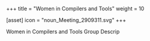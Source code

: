 +++
title = "Women in Compilers and Tools"
weight = 10

[asset]
  icon = "noun_Meeting_2909311.svg"
+++

Women in Compilers and Tools Group Descrip
